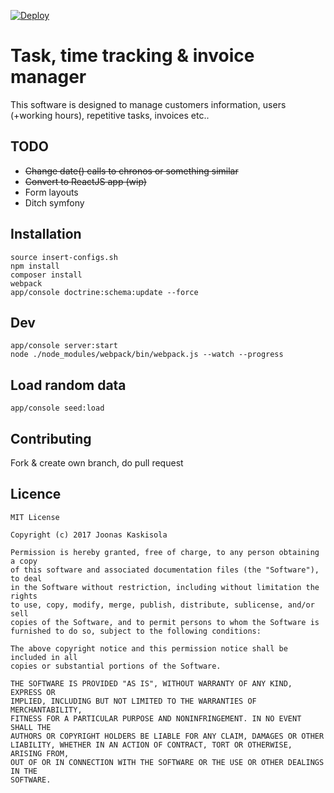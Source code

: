 [![Deploy](https://www.herokucdn.com/deploy/button.svg)](https://heroku.com/deploy?template=https://github.com/joonaskaskisola/taskmanager)

# Task, time tracking & invoice manager

This software is designed to manage customers information, users (+working hours), repetitive tasks, invoices etc..

## TODO
- <s>Change date() calls to chronos or something similar</s>
- <s>Convert to ReactJS app (wip)</s>
- Form layouts
- Ditch symfony

## Installation

```
source insert-configs.sh
npm install
composer install
webpack
app/console doctrine:schema:update --force
```

## Dev

```
app/console server:start
node ./node_modules/webpack/bin/webpack.js --watch --progress
```

## Load random data

```
app/console seed:load
```

## Contributing

Fork & create own branch, do pull request

## Licence

```
MIT License

Copyright (c) 2017 Joonas Kaskisola

Permission is hereby granted, free of charge, to any person obtaining a copy
of this software and associated documentation files (the "Software"), to deal
in the Software without restriction, including without limitation the rights
to use, copy, modify, merge, publish, distribute, sublicense, and/or sell
copies of the Software, and to permit persons to whom the Software is
furnished to do so, subject to the following conditions:

The above copyright notice and this permission notice shall be included in all
copies or substantial portions of the Software.

THE SOFTWARE IS PROVIDED "AS IS", WITHOUT WARRANTY OF ANY KIND, EXPRESS OR
IMPLIED, INCLUDING BUT NOT LIMITED TO THE WARRANTIES OF MERCHANTABILITY,
FITNESS FOR A PARTICULAR PURPOSE AND NONINFRINGEMENT. IN NO EVENT SHALL THE
AUTHORS OR COPYRIGHT HOLDERS BE LIABLE FOR ANY CLAIM, DAMAGES OR OTHER
LIABILITY, WHETHER IN AN ACTION OF CONTRACT, TORT OR OTHERWISE, ARISING FROM,
OUT OF OR IN CONNECTION WITH THE SOFTWARE OR THE USE OR OTHER DEALINGS IN THE
SOFTWARE.
```

